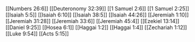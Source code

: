 [[Numbers 26:6]]
[[Deuteronomy 32:39]]
[[1 Samuel 2:6]]
[[1 Samuel 2:25]]
[[Isaiah 5:5]]
[[Isaiah 6:10]]
[[Isaiah 38:5]]
[[Isaiah 44:26]]
[[Jeremiah 1:10]]
[[Jeremiah 31:28]]
[[Jeremiah 33:6]]
[[Jeremiah 45:4]]
[[Ezekiel 13:14]]
[[Daniel 9:25]]
[[Hosea 6:1]]
[[Haggai 1:2]]
[[Haggai 1:4]]
[[Zechariah 1:12]]
[[Luke 9:54]]
[[Acts 5:15]]
